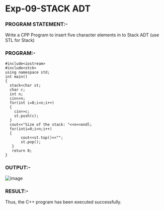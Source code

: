 
# Exp-09-STACK ADT 

### PROGRAM STATEMENT:-
Write a CPP Program to insert five character elements in to Stack ADT (use STL for Stack) 

### PROGRAM:-
```
#include<iostream>  
#include<stck>  
using namespace std;  
int main()  
{  
  stack<char st;    
  char c;     
  int n;  
  cin>>n;  
  for(int i=0;i<n;i++)  
  {           
    cin>>c;                                
    st.push(c);  
  }  
  cout<<"Size of the stack: "<<n<<endl;    
  for(inti=0;i<n;i++)  
  {  
       cout<<st.top()<<"";         
       st.pop();  
   }  
   return 0;  
}  
```
### OUTPUT:-
![image](https://github.com/ManiKandan228/19CS401/assets/119160414/da0892c1-94a6-4359-8121-7eeb5382feaa)

### RESULT:-
Thus, the C++ program has been executed successfully. 
